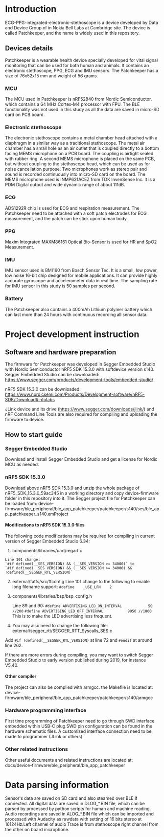 # Introduction 

ECG-PPG-integrated-electronic-stethoscope is a device developed by Data and Device Group of in Nokia Bell Labs at Cambridge site. The device is called Patchkeeper, and the name is widely used in this repository. 

## Devices details

Patchkeeper is a wearable health device specially developed for vital signal monitoring that can be used for both human and animals. It contains an electronic stethoscope, PPG, ECG and IMU sensors. The Patchkeeper has a size of 76x52x15 mm and weight of 56 grams. 

### MCU 
The MCU used in Patchkeeper is nRF52840 from Nordic Semiconductor, which contains a 64 MHz Cortex-M4 processor with FPU. The BLE functionality was not used in this study as all the data are saved in micro-SD card on PCB board. 

### Electronic stethoscope
The electronic stethoscope contains a metal chamber head attached with a diaphragm in a similar way as a traditional stethoscope. The metal air chamber has a small hole as an air outlet that is coupled directly to a bottom facing MEMS microphone on a PCB board. The coupling is airtight sealed with rubber ring. A second MEMS microphone is placed on the same PCB, but without coupling to the stethoscope head, which can be used as for noise cancellation purpose. Two microphones work as stereo pair and sound is recorded continuously into micro-SD card on the board. The MEMS microphone used is INMP621ACEZ from TDK InvenSense Inc. It is a PDM Digital output and wide dynamic range of about 111dB. 

### ECG
ADS1292R chip is used for ECG and respiration measurement. The Patchkeeper need to be attached with a soft patch electrodes for ECG measurement, and the patch can be stick upon human body.

### PPG 
Maxim Integrated MAXM86161 Optical Bio-Sensor is used for HR and SpO2 Measurement.  

### IMU
IMU sensor used is BMI160 from Bosch Sensor Tec. It is a small, low power, low noise 16-bit chip designed for mobile applications. It can provide highly accurate gyroscope and accelerometer data in real time. The sampling rate for IMU sensor in this study is 50 samples per second. 

### Battery
The Patchkeeper also contains a 400mAh Lithium polymer battery which can last more than 24 hours with continuous recording all sensor data.  

# Project development instruction

## Software and hardware preparation

The firmware for Patchkeeper was developed in Segger Embedded Studio with Nordic Semiconductor nRF5 SDK 15.3.0 with softdevice version s140. 
Segger Embedded Studio can be downloaded: https://www.segger.com/products/development-tools/embedded-studio/

nRF5 SDK 15.3.0 can be downloaded: https://www.nordicsemi.com/Products/Development-software/nRF5-SDK/Download#infotabs

JLink device and its drive (https://www.segger.com/downloads/jlink/) and nRF Command Line Tools are also required for compiling and uploading the firmware to device. 

## How to start guide
### Segger Embedded Studio
Download and Install Segger Embedded Studio and get a license for Nordic MCU as needed.  
 
### nRF5 SDK 15.3.0
Download above nRF5 SDK 15.3.0 and unzip the whole package of nRF5_SDK_15.3.0_59ac345 in a working directory and copy device-firmware folder in this repository into it. The Segger project file for Patchkeeper can be loaded from: device-firmware/ble_peripheral/ble_app_patchkeeper/patchkeeper/s140/ses/ble_app_patchkeeper_s140.emProject
#### Modifications to nRF5 SDK 15.3.0 files
The following code modifications may be required for compiling in current version of Segger Embedded Studio 6.34: 
1. 	 components/libraries/uart/regart.c 


	Line 101 change: 
	`#if defined(__SES_VERSION) && (__SES_VERSION >= 34000)` to 
	`#if defined(__SES_VERSION) && (__SES_VERSION >= 34000) && !defined(__SEGGER_RTL_VERSION)`
2. external/fatfs/src/ffconf.g
	Line 101 change to the following to enable long filename support:
	`#define	_USE_LFN	2`
3. components/libraries/bsp/bsp_config.h


	Line 89 and 90: 
	`#define ADVERTISING_LED_ON_INTERVAL            50 //200`
	`#define ADVERTISING_LED_OFF_INTERVAL           9950 //1800`
	This is to make the LED advertising less frequent. 
4. You may also need to change the following file: 	external/segger_rtt/SEGGER_RTT_Syscalls_SES.c


  Add `#if !defined(__SEGGER_RTL_VERSION)` at line 72 and `#endif` at around line 262.
   
If there are more errors during compiling, you may want to switch Segger Embedded Studio to early version published during 2019, for instance V5.40.
#### Other compiler
The project can also be complied with armgcc. the Makefile is located at: device-firmware/ble_peripheral/ble_app_patchkeeper/patchkeeper/s140/armgcc 
### Hardware programming interface
First time programming of Patchkeeper need to go through SWD interface embedded within USB-C plug.SWD pin configuration can be found in the hardware schematic files. A customized interface connection need to be made to programmer (JLink or others). 

### Other related instructions
 Other useful documents and related instructions are located at:
 docs/device-firmware/ble_peripheral/ble_app_patchkeeper

# Data parsing information

Sensor's data are saved on SD card and also steamed over BLE if 
connected. All digital data are saved in DLOG\_\*.BIN file, which can be parsed by processed by python scripts for human and machine reading. Audio recordings are saved in ALOG\_\*.BIN file which can be imported and processed with Audacity as rawdata with setting of 16 bits stereo at 16124Hz.Left channel of audio Trace is from stethoscope right channel from the other on board microphone.
